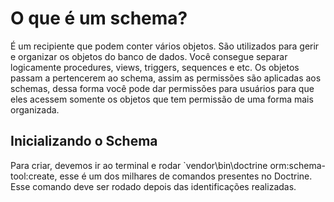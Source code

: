 

<h1> O que é um schema?  </h1>
É um recipiente que podem conter vários objetos. São utilizados para gerir e organizar os objetos do banco de dados. 
Você consegue separar logicamente procedures, views, triggers, sequences e etc. Os objetos passam a pertencerem ao schema, 
assim as permissões são aplicadas aos schemas, dessa forma você pode dar permissões para usuários para que eles acessem 
somente os objetos que tem permissão de uma forma mais organizada.

<h2>Inicializando o Schema</h2>

Para criar, devemos ir ao terminal e rodar `vendor\bin\doctrine orm:schema-tool:create,
esse é um dos milhares de comandos presentes no Doctrine. Esse comando deve ser rodado depois das identificações realizadas.